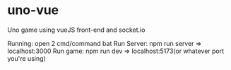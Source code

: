 # uno-vue
Uno game using vueJS front-end and socket.io

Running: open 2 cmd/command bat
  Run Server: npm run server  => localhost:3000
  Run game: npm run dev       => localhost:5173(or whatever port you're using)
